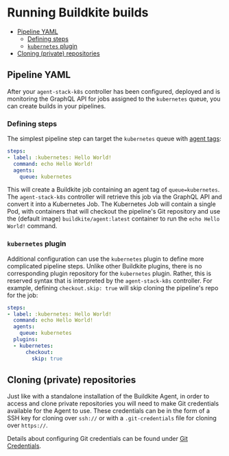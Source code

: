 # Running Buildkite builds

* [Pipeline YAML](#pipeline-yaml)
  + [Defining steps](#defining-steps)
  + [`kubernetes` plugin](#kubernetes-plugin)
* [Cloning (private) repositories](#cloning-private-repositories)

## Pipeline YAML

After your `agent-stack-k8s` controller has been configured, deployed and is monitoring the GraphQL API for jobs assigned to the `kubernetes` queue, you can create builds in your pipelines.

### Defining steps

The simplest pipeline step can target the `kubernetes` queue with [agent tags](https://buildkite.com/docs/agent/v3/queues):

```yaml
steps:
- label: :kubernetes: Hello World!
  command: echo Hello World!
  agents:
    queue: kubernetes
```

This will create a Buildkite job containing an agent tag of `queue=kubernetes`.
The `agent-stack-k8s` controller will retrieve this job via the GraphQL API and convert it into a Kubernetes Job.
The Kubernetes Job will contain a single Pod, with containers that will checkout the pipeline's Git repository and use the (default image) `buildkite/agent:latest` container to run the `echo Hello World!` command.

### `kubernetes` plugin

Additional configuration can use the `kubernetes` plugin to define more complicated pipeline steps.
Unlike other Buildkite plugins, there is no corresponding plugin repository for the `kubernetes` plugin.
Rather, this is reserved syntax that is interpreted by the `agent-stack-k8s` controller.
For example, defining `checkout.skip: true` will skip cloning the pipeline's repo for the job:

```yaml
steps:
- label: :kubernetes: Hello World!
  command: echo Hello World!
  agents:
    queue: kubernetes
  plugins:
  - kubernetes:
      checkout:
        skip: true
```

## Cloning (private) repositories

Just like with a standalone installation of the Buildkite Agent, in order to access and clone private repositories you will need to make Git credentials available for the Agent to use.
These credentials can be in the form of a SSH key for cloning over `ssh://` or with a `.git-credentials` file for cloning over `https://`.

Details about configuring Git credentials can be found under [Git Credentials](git_credentials.md).
